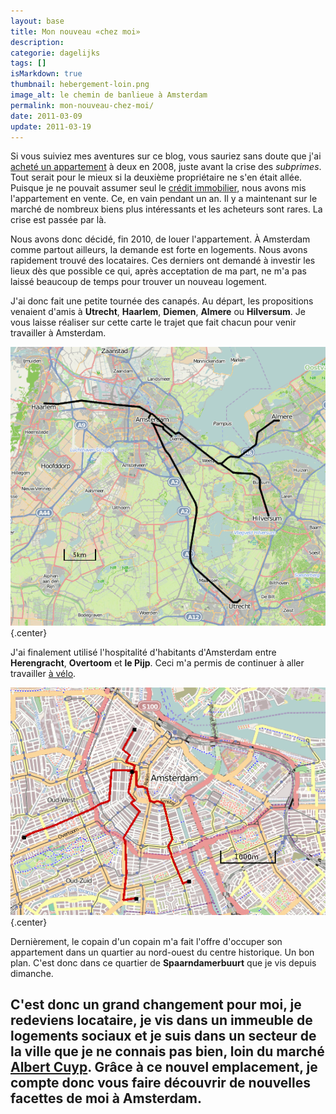 ```yaml
---
layout: base
title: Mon nouveau «chez moi»
description: 
categorie: dagelijks
tags: []
isMarkdown: true
thumbnail: hebergement-loin.png
image_alt: le chemin de banlieue à Amsterdam
permalink: mon-nouveau-chez-moi/
date: 2011-03-09
update: 2011-03-19
---
```




Si vous suiviez mes aventures sur ce blog, vous sauriez sans doute que j'ai [acheté un appartement](/signatures-week) à deux en 2008, juste avant la crise des *subprimes*. Tout serait pour le mieux si la deuxième propriétaire ne s'en était allée. Puisque je ne pouvait assumer seul le [crédit immobilier](/credits-pays-bas), nous avons mis l'appartement en vente. Ce, en vain pendant un an. Il y a maintenant sur le marché de nombreux biens plus intéressants et les acheteurs sont rares. La crise est passée par là.

Nous avons donc décidé, fin 2010, de louer l'appartement. À Amsterdam comme partout ailleurs, la demande est forte en logements. Nous avons rapidement trouvé des locataires. Ces derniers ont demandé à investir les lieux dès que possible ce qui, après acceptation de ma part, ne m'a pas laissé beaucoup de temps pour trouver un nouveau logement.

J'ai donc fait une petite tournée des canapés. Au départ, les propositions venaient d'amis à **Utrecht**, **Haarlem**, **Diemen**, **Almere** ou **Hilversum**. Je vous laisse réaliser sur cette carte le trajet que fait chacun pour venir travailler à Amsterdam.

![le chemin de banlieue à Amsterdam](hebergement-loin.png){.center}

J'ai finalement utilisé l'hospitalité d'habitants d'Amsterdam entre **Herengracht**, **Overtoom** et **le Pijp**. Ceci m'a permis de continuer à aller travailler [à vélo](/drooderfiets-mon-nouveau-velo).

![le chemin dans Amsterdam](hebergement-amsterdam-in.png){.center}

Dernièrement, le copain d'un copain m'a fait l'offre d'occuper son appartement dans un quartier au nord-ouest du centre historique. Un bon plan. C'est donc dans ce quartier de **Spaarndamerbuurt** que je vis depuis dimanche.

C'est donc un grand changement pour moi, je redeviens locataire, je vis dans un immeuble de logements sociaux et je suis dans un secteur de la ville que je ne connais pas bien, loin du marché [Albert Cuyp](/albert-cuyp-le-marche). Grâce à ce nouvel emplacement, je compte donc vous faire découvrir de nouvelles facettes de moi à Amsterdam.
---